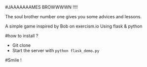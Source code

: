 #JAAAAAAAMES BROWWWWN !!!!

The soul brother number one gives you some advices and lessons.

A simple game inspired by Bob on exercism.io 
Using flask & python

#how to install ?

- Git clone
- Start the server with `python flask_demo.py`

#Smile !
